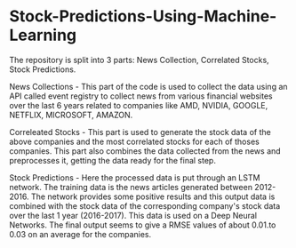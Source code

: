 # Stock-Predictions-Using-Machine-Learning

The repository is split into 3 parts: News Collection, Correlated Stocks, Stock Predictions. 

News Collections - This part of the code is used to collect the data using an API called event registry to collect news from various financial websites over the last 6 years related to companies like AMD, NVIDIA, GOOGLE, NETFLIX, MICROSOFT, AMAZON. 

Correleated Stocks - This part is used to generate the stock data of the above companies and the most correlated stocks for each of thoses companies. This part also combines the data collected from the news and preprocesses it, getting the data ready for the final step. 

Stock Predictions - Here the processed data is put through an LSTM network. The training data is the news articles generated between 2012-2016. The network provides some positive results and this output data is combined with the stock data of the corresponding company's stock data over the last 1 year (2016-2017). This data is used on a Deep Neural Networks. 
The final output seems to give a RMSE values of about 0.01.to 0.03 on an average for the companies. 
